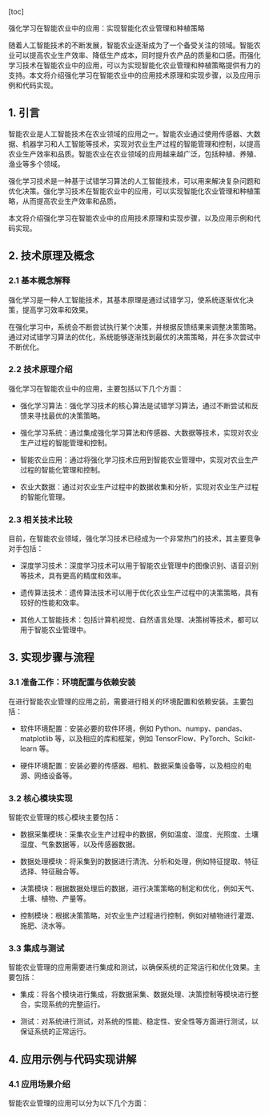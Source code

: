 
[toc]                    
                
                
强化学习在智能农业中的应用：实现智能化农业管理和种植策略

随着人工智能技术的不断发展，智能农业逐渐成为了一个备受关注的领域。智能农业可以提高农业生产效率、降低生产成本，同时提升农产品的质量和口感。而强化学习技术在智能农业中的应用，可以为实现智能化农业管理和种植策略提供有力的支持。本文将介绍强化学习在智能农业中的应用技术原理和实现步骤，以及应用示例和代码实现。

## 1. 引言

智能农业是人工智能技术在农业领域的应用之一。智能农业通过使用传感器、大数据、机器学习和人工智能等技术，实现对农业生产过程的智能管理和控制，以提高农业生产效率和品质。智能农业在农业领域的应用越来越广泛，包括种植、养殖、渔业等多个领域。

强化学习技术是一种基于试错学习算法的人工智能技术，可以用来解决复杂问题和优化决策。强化学习技术在智能农业中的应用，可以实现智能化农业管理和种植策略，从而提高农业生产效率和品质。

本文将介绍强化学习在智能农业中的应用技术原理和实现步骤，以及应用示例和代码实现。

## 2. 技术原理及概念

### 2.1 基本概念解释

强化学习是一种人工智能技术，其基本原理是通过试错学习，使系统逐渐优化决策，提高学习效率和效果。

在强化学习中，系统会不断尝试执行某个决策，并根据反馈结果来调整决策策略。通过对试错学习算法的优化，系统能够逐渐找到最优的决策策略，并在多次尝试中不断优化。

### 2.2 技术原理介绍

强化学习在智能农业中的应用，主要包括以下几个方面：

- 强化学习算法：强化学习技术的核心算法是试错学习算法，通过不断尝试和反馈来寻找最优的决策策略。

- 强化学习系统：通过集成强化学习算法和传感器、大数据等技术，实现对农业生产过程的智能管理和控制。

- 智能农业应用：通过将强化学习技术应用到智能农业管理中，实现对农业生产过程的智能化管理和控制。

- 农业大数据：通过对农业生产过程中的数据收集和分析，实现对农业生产过程的智能化管理。


### 2.3 相关技术比较

目前，在智能农业领域，强化学习技术已经成为一个非常热门的技术，其主要竞争对手包括：

- 深度学习技术：深度学习技术可以用于智能农业管理中的图像识别、语音识别等技术，具有更高的精度和效率。

- 遗传算法技术：遗传算法技术可以用于优化农业生产过程中的决策策略，具有较好的性能和效率。

- 其他人工智能技术：包括计算机视觉、自然语言处理、决策树等技术，都可以用于智能农业管理中。

## 3. 实现步骤与流程

### 3.1 准备工作：环境配置与依赖安装

在进行智能农业管理的应用之前，需要进行相关的环境配置和依赖安装。主要包括：

- 软件环境配置：安装必要的软件环境，例如 Python、numpy、pandas、matplotlib 等，以及相应的库和框架，例如 TensorFlow、PyTorch、Scikit-learn 等。

- 硬件环境配置：安装必要的传感器、相机、数据采集设备等，以及相应的电源、网络设备等。

### 3.2 核心模块实现

智能农业管理的核心模块主要包括：

- 数据采集模块：采集农业生产过程中的数据，例如温度、湿度、光照度、土壤湿度、气象数据等，以及传感器数据。

- 数据处理模块：将采集到的数据进行清洗、分析和处理，例如特征提取、特征选择、特征融合等。

- 决策模块：根据数据处理后的数据，进行决策策略的制定和优化，例如天气、土壤、植物、产量等。

- 控制模块：根据决策策略，对农业生产过程进行控制，例如对植物进行灌溉、施肥、浇水等。

### 3.3 集成与测试

智能农业管理的应用需要进行集成和测试，以确保系统的正常运行和优化效果。主要包括：

- 集成：将各个模块进行集成，将数据采集、数据处理、决策控制等模块进行整合，实现系统的完整运行。

- 测试：对系统进行测试，对系统的性能、稳定性、安全性等方面进行测试，以保证系统的正常运行。

## 4. 应用示例与代码实现讲解

### 4.1 应用场景介绍

智能农业管理的应用可以分为以下几个方面：

